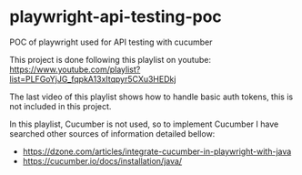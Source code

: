 # playwright-api-testing-poc
POC of playwright used for API testing with cucumber


This project is done following this playlist on youtube:
https://www.youtube.com/playlist?list=PLFGoYjJG_fqpkA13xItqpyr5CXu3HEDkj

The last video of this playlist shows how to handle basic auth tokens, this is not included in this project.


In this playlist, Cucumber is not used, so to implement Cucumber I have searched other sources of information
detailed bellow:
- https://dzone.com/articles/integrate-cucumber-in-playwright-with-java
- https://cucumber.io/docs/installation/java/